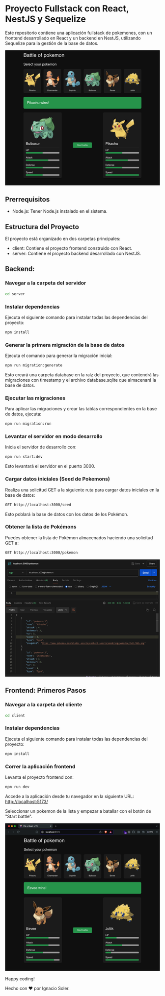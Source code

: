 # Proyecto Fullstack con React, NestJS y Sequelize

Este repositorio contiene una aplicación fullstack de pokemones, con un frontend desarrollado en React y un backend en NestJS, utilizando Sequelize para la gestión de la base de datos.

![alt text](project-screenshot.png)

## Prerrequisitos

- Node.js: Tener Node.js instalado en el sistema.

## Estructura del Proyecto

El proyecto está organizado en dos carpetas principales:

- client: Contiene el proyecto frontend construido con React.
- server: Contiene el proyecto backend desarrollado con NestJS.

## Backend:

### Navegar a la carpeta del servidor

```bash
cd server
```

### Instalar dependencias

Ejecuta el siguiente comando para instalar todas las dependencias del proyecto:

```bash
npm install
```

### Generar la primera migración de la base de datos

Ejecuta el comando para generar la migración inicial:

```bash
npm run migration:generate
```

Esto creará una carpeta database en la raíz del proyecto, que contendrá las migraciones con timestamp y el archivo database.sqlite que almacenará la base de datos.

### Ejecutar las migraciones

Para aplicar las migraciones y crear las tablas correspondientes en la base de datos, ejecuta:

```bash
npm run migration:run
```

### Levantar el servidor en modo desarrollo

Inicia el servidor de desarrollo con:

```bash
npm run start:dev
```

Esto levantará el servidor en el puerto 3000.

### Cargar datos iniciales (Seed de Pokemons)

Realiza una solicitud GET a la siguiente ruta para cargar datos iniciales en la base de datos:

```bash
GET http://localhost:3000/seed
```

Esto poblará la base de datos con los datos de los Pokémon.

### Obtener la lista de Pokémons

Puedes obtener la lista de Pokémon almacenados haciendo una solicitud GET a:

```bash
GET http://localhost:3000/pokemon
```
![alt text](backend-screenshot.png)


## Frontend: Primeros Pasos

### Navegar a la carpeta del cliente

```bash
cd client
```

### Instalar dependencias

Ejecuta el siguiente comando para instalar todas las dependencias del proyecto:

```bash
npm install
```

### Correr la aplicación frontend

Levanta el proyecto frontend con:

```bash
npm run dev
```

Accede a la aplicación desde tu navegador en la siguiente URL: [http://localhost:5173/](http://localhost:5173/)

Seleccionar un pokemon de la lista y empezar a batallar con el botón de "Start battle".

![alt text](<frontend-screenshot.png>)

Happy coding!

Hecho con ❤️ por Ignacio Soler.